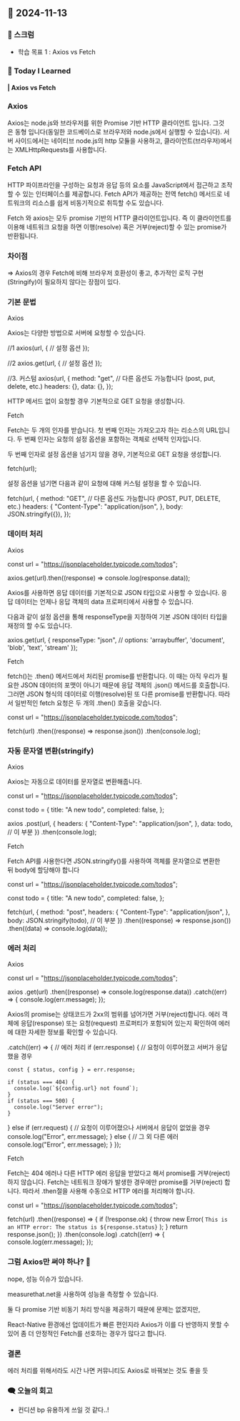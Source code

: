 ## 📆 2024-11-13

### 🔔 스크럼

- 학습 목표 1 : Axios vs Fetch
  <br/>

### 🚀 Today I Learned

#### |   Axios vs Fetch
### Axios

Axios는 node.js와 브라우저를 위한 Promise 기반 HTTP 클라이언트 입니다. 그것은 동형 입니다(동일한 코드베이스로 브라우저와 node.js에서 실행할 수 있습니다). 서버 사이드에서는 네이티브 node.js의 http 모듈을 사용하고, 클라이언트(브라우저)에서는 XMLHttpRequests를 사용합니다.

### Fetch API

HTTP 파이프라인을 구성하는 요청과 응답 등의 요소를 JavaScript에서 접근하고 조작할 수 있는 인터페이스를 제공합니다. Fetch API가 제공하는 전역 fetch() 메서드로 네트워크의 리소스를 쉽게 비동기적으로 취득할 수도 있습니다.



Fetch 와 axios는 모두 promise 기반의 HTTP 클라이언트입니다. 즉 이 클라이언트를 이용해 네트워크 요청을 하면 이행(resolve) 혹은 거부(reject)할 수 있는 promise가 반환됩니다.

### 차이점



⇒ Axios의 경우 Fetch에 비해 브라우저 호환성이 좋고, 추가적인 로직 구현(Stringify)이 필요하지 않다는 장점이 있다.

### 기본 문법





Axios

Axios는 다양한 방법으로 서버에 요청할 수 있습니다.

//1
axios(url, {
// 설정 옵션
});

//2
axios.get(url, {
// 설정 옵션
});

//3. 커스텀
axios(url, {
method: "get", // 다른 옵션도 가능합니다 (post, put, delete, etc.)
headers: {},
data: {},
});


HTTP 메서드 없이 요청할 경우 기본적으로 GET 요청을 생성합니다.



Fetch

Fetch는 두 개의 인자를 받습니다. 첫 번째 인자는 가져오고자 하는 리소스의 URL입니다. 두 번째 인자는 요청의 설정 옵션을 포함하는 객체로 선택적 인자입니다.

두 번째 인자로 설정 옵션을 넘기지 않을 경우, 기본적으로 GET 요청을 생성합니다.

fetch(url);


설정 옵션을 넘기면 다음과 같이 요청에 대해 커스텀 설정을 할 수 있습니다.

fetch(url, {
method: "GET", // 다른 옵션도 가능합니다 (POST, PUT, DELETE, etc.)
headers: {
"Content-Type": "application/json",
},
body: JSON.stringify({}),
});


### 데이터 처리





Axios

const url = "<https://jsonplaceholder.typicode.com/todos>";

axios.get(url).then((response) => console.log(response.data));


Axios를 사용하면 응답 데이터를 기본적으로 JSON 타입으로 사용할 수 있습니다. 응답 데이터는 언제나 응답 객체의 data 프로퍼티에서 사용할 수 있습니다.

다음과 같이 설정 옵션을 통해 responseType을 지정하여 기본 JSON 데이터 타입을 재정의 할 수도 있습니다.

axios.get(url, {
responseType: "json", // options: 'arraybuffer', 'document', 'blob', 'text', 'stream'
});




Fetch

fetch()는 .then() 메서드에서 처리된 promise를 반환합니다. 이 때는 아직 우리가 필요한 JSON 데이터의 포맷이 아니기 때문에 응답 객체의 .json() 메서드를 호출합니다. 그러면 JSON 형식의 데이터로 이행(resolve)된 또 다른 promise를 반환합니다. 따라서 일반적인 fetch 요청은 두 개의 .then() 호출을 갖습니다.

const url = "<https://jsonplaceholder.typicode.com/todos>";

fetch(url)
.then((response) => response.json())
.then(console.log);




### 자동 문자열 변환(stringify)





Axios

Axios는 자동으로 데이터를 문자열로 변환해줍니다.

const url = "<https://jsonplaceholder.typicode.com/todos>";

const todo = {
title: "A new todo",
completed: false,
};

axios
.post(url, {
headers: {
"Content-Type": "application/json",
},
data: todo, // 이 부분
})
.then(console.log);






Fetch

Fetch API를 사용한다면 JSON.stringify()를 사용하여 객체를 문자열으로 변환한 뒤 body에 할당해야 합니다

const url = "<https://jsonplaceholder.typicode.com/todos>";

const todo = {
title: "A new todo",
completed: false,
};

fetch(url, {
method: "post",
headers: {
"Content-Type": "application/json",
},
body: JSON.stringify(todo), // 이 부분
})
.then((response) => response.json())
.then((data) => console.log(data));


### 에러 처리





Axios

const url = "<https://jsonplaceholder.typicode.com/todos>";

axios
.get(url)
.then((response) => console.log(response.data))
.catch((err) => {
console.log(err.message);
});


Axios의 promise는 상태코드가 2xx의 범위를 넘어가면 거부(reject)합니다. 에러 객체에 응답(response) 또는 요청(request) 프로퍼티가 포함되어 있는지 확인하여 에러에 대한 자세한 정보를 확인할 수 있습니다.

.catch((err) => {
// 에러 처리
if (err.response) {
// 요청이 이루어졌고 서버가 응답했을 경우

    const { status, config } = err.response;

    if (status === 404) {
      console.log(`${config.url} not found`);
    }
    if (status === 500) {
      console.log("Server error");
    }

} else if (err.request) {
// 요청이 이루어졌으나 서버에서 응답이 없었을 경우
console.log("Error", err.message);
} else {
// 그 외 다른 에러
console.log("Error", err.message);
}
});




Fetch

Fetch는 404 에러나 다른 HTTP 에러 응답을 받았다고 해서 promise를 거부(reject)하지 않습니다. Fetch는 네트워크 장애가 발생한 경우에만 promise를 거부(reject) 합니다. 따라서 .then절을 사용해 수동으로 HTTP 에러를 처리해야 합니다.

const url = "<https://jsonplaceholder.typicode.com/todos>";

fetch(url)
.then((response) => {
if (!response.ok) {
throw new Error(
`This is an HTTP error: The status is ${response.status}`
);
}
return response.json();
})
.then(console.log)
.catch((err) => {
console.log(err.message);
});


### 그럼 Axios만 써야 하나? 🤔

nope, 성능 이슈가 있습니다.

measurethat.net을 사용하여 성능을 측정할 수 있습니다.





둘 다 promise 기반 비동기 처리 방식을 제공하기 때문에 문제는 없겠지만,

React-Native 환경에선 업데이트가 빠른 편인지라 Axios가 이를 다 반영하지 못할 수 있어 좀 더 안정적인 Fetch를 선호하는 경우가 많다고 합니다.

### 결론

에러 처리를 위해서라도 시간 나면 커뮤니티도 Axios로 바꿔보는 것도 좋을 듯

### 🗨️ 오늘의 회고

<!--
- 오늘의 학습 경험에 대한 자유로운 생각이나 느낀 점을 기록합니다.
- 성공적인 점, 개선해야 할 점, 새롭게 시도하고 싶은 방법 등을 포함할 수 있습니다.-->

- 컨디션 bp 유용하게 쓰일 것 같다..!
